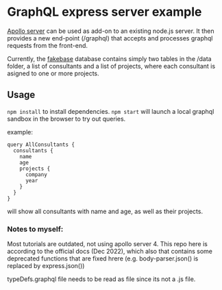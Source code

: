 # GraphQL express server example

[Apollo server](https://www.apollographql.com/docs/apollo-server/) can be used as add-on to an existing node.js server. It then provides a new end-point (/graphql) that accepts and processes graphql requests from the front-end.

Currently, the [fakebase](https://www.npmjs.com/package/fakebase) database contains simply two tables in the /data folder, a list of consultants and a list of projects, where each consultant is asigned to one or more projects.

## Usage

`npm install` to install dependencies.
`npm start` will launch a local graphql sandbox in the browser to try out queries.

example:
```
query AllConsultants {
  consultants {
    name
    age
    projects {
      company
      year
    }
  }
}
```
will show all consultants with name and age, as well as their projects.

### Notes to myself:

Most tutorials are outdated, not using apollo server 4. This repo here is according to the official docs (Dec 2022), which also that contains some deprecated functions that are fixed hrere (e.g. body-parser.json() is replaced by express.json())

typeDefs.graphql file needs to be read as file since its not a .js file.
